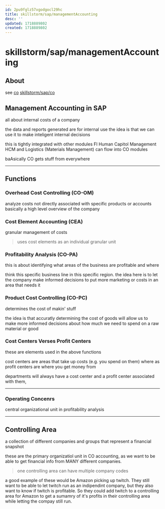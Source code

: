 ```yaml
---
id: 2pu9fglz57xgodgocl29hc
title: skillstorm/sap/managementAccounting
desc: ''
updated: 1718889802
created: 1718889802
---
```

# skillstorm/sap/managementAccounting

## About

see
[co](./skillstorm/sap/co.md)
[skillstorm/sap/co](co)


## Management Accounting in SAP

all about internal costs of a company

the data and reports generated are for internal use
the idea is that we can use it to make inteligent internal decisions



this is tightly integrated with other modules
FI Human Capitol Management HCM and Logistics (Materials Management)
can flow into CO modules

baAsically CO gets stuff from everywhere

---

## Functions

### Overhead Cost Controlling (CO-OM)

analyze costs not directly associated with specific products or accounts
basically a high level overview of the company

### Cost Element Accounting (CEA)

granular management of costs

> uses cost elements as an individual granular unit


### Profitability Analysis (CO-PA)

this is about identifying what areas of the business are profitable
and where

think this specific business line in this specific region.
the idea here is to let the company make informed decisions to put more marketing
or costs in an area that needs it


### Product Cost Controlling (CO-PC)

determines the cost of makin' stuff

the idea is that accuratly determining the cost of goods will allow us to
make more informed decisions about how much we need to spend on a raw material or
good

### Cost Centers Verses Profit Centers

these are elements used in the above functions


cost centers are areas that take up costs (e.g. you spend on them)
where as profit centers are where you get money from

departments will always have a cost center and a profit center associated with them,

---

### Operating Concenrs

central organizational unit in profitability analysis


---

## Controlling Area

a collection of different companies and groups that represent a financial snapshot


these are the primary organizatiol unit in CO accounting, as we want to be able to get 
financial info from MANY different companies.

> one controlling area can have multiple company codes

a good example of these would be Amazon picking up twitch. They still want to be able
to let twitch run as an indipendint company, but they also want to know if twitch is
profitable. So they could add twitch to a controlling area for Amazon to get a sumamry
of it's profits in their controlling area while letting the compay still run.
